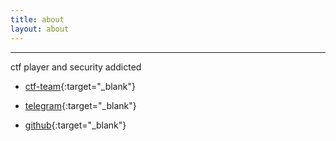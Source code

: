 ```yaml
---
title: about
layout: about
---
```


---

ctf player and security addicted

* [ctf-team](https://ctftime.org/team/33157){:target="_blank"}

* [telegram](https://t.me/thales){:target="_blank"}

* [github](https://github.com/dbaser){:target="_blank"}